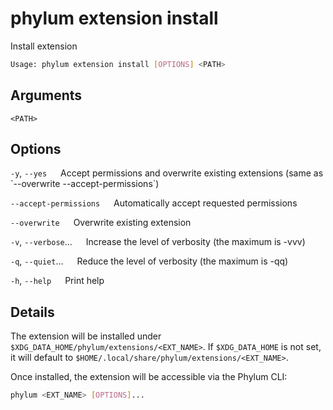 # phylum extension install

Install extension

```sh
Usage: phylum extension install [OPTIONS] <PATH>
```

## Arguments

`<PATH>`

## Options

`-y`, `--yes`
&emsp; Accept permissions and overwrite existing extensions (same as \`--overwrite --accept-permissions\`)

`--accept-permissions`
&emsp; Automatically accept requested permissions

`--overwrite`
&emsp; Overwrite existing extension

`-v`, `--verbose`...
&emsp; Increase the level of verbosity (the maximum is -vvv)

`-q`, `--quiet`...
&emsp; Reduce the level of verbosity (the maximum is -qq)

`-h`, `--help`
&emsp; Print help

## Details

The extension will be installed under `$XDG_DATA_HOME/phylum/extensions/<EXT_NAME>`.
If `$XDG_DATA_HOME` is not set, it will default to `$HOME/.local/share/phylum/extensions/<EXT_NAME>`.

Once installed, the extension will be accessible via the Phylum CLI:

```sh
phylum <EXT_NAME> [OPTIONS]...
```
